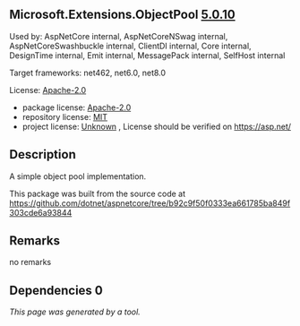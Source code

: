 Microsoft.Extensions.ObjectPool [5.0.10](https://www.nuget.org/packages/Microsoft.Extensions.ObjectPool/5.0.10)
--------------------

Used by: AspNetCore internal, AspNetCoreNSwag internal, AspNetCoreSwashbuckle internal, ClientDI internal, Core internal, DesignTime internal, Emit internal, MessagePack internal, SelfHost internal

Target frameworks: net462, net6.0, net8.0

License: [Apache-2.0](../../../../licenses/apache-2.0) 

- package license: [Apache-2.0](https://licenses.nuget.org/Apache-2.0) 
- repository license: [MIT](https://github.com/dotnet/aspnetcore) 
- project license: [Unknown](https://asp.net/) , License should be verified on https://asp.net/

Description
-----------
A simple object pool implementation.

This package was built from the source code at https://github.com/dotnet/aspnetcore/tree/b92c9f50f0333ea661785ba849f303cde6a93844

Remarks
-----------
no remarks


Dependencies 0
-----------


*This page was generated by a tool.*